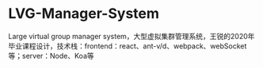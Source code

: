 # LVG-Manager-System
Large virtual group manager system，大型虚拟集群管理系统，王锐的2020年毕业课程设计，技术栈：frontend：react、ant-v/d、webpack、webSocket等；server：Node、Koa等
